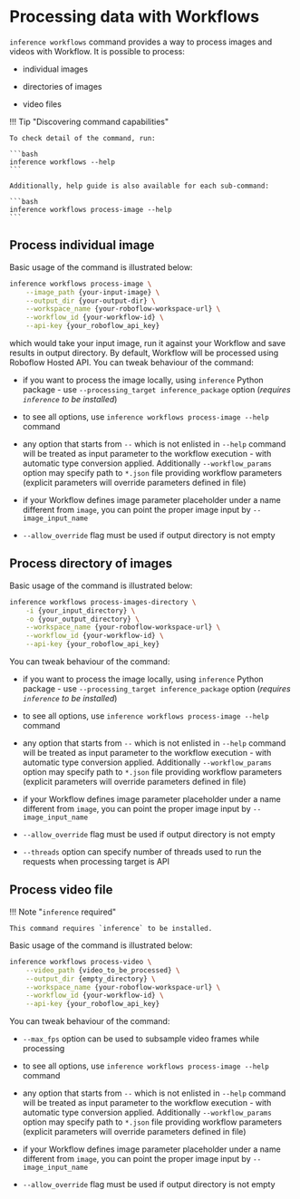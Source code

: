 # Processing data with Workflows

`inference workflows` command provides a way to process images and videos with Workflow. It is possible to 
process:

* individual images

* directories of images

* video files


!!! Tip "Discovering command capabilities"

    To check detail of the command, run:
    
    ```bash
    inference workflows --help
    ```

    Additionally, help guide is also available for each sub-command:

    ```bash
    inference workflows process-image --help
    ```


## Process individual image

Basic usage of the command is illustrated below:

```bash
inference workflows process-image \
    --image_path {your-input-image} \
    --output_dir {your-output-dir} \
    --workspace_name {your-roboflow-workspace-url} \
    --workflow_id {your-workflow-id} \
    --api-key {your_roboflow_api_key}
```

which would take your input image, run it against your Workflow and save results in output directory. By default, 
Workflow will be processed using Roboflow Hosted API. You can tweak behaviour of the command:

* if you want to process the image locally, using `inference` Python package - use 
`--processing_target inference_package` option (*requires `inference` to be installed*)

* to see all options, use `inference workflows process-image --help` command

* any option that starts from `--` which is not enlisted in `--help` command will be treated as input parameter 
to the workflow execution - with automatic type conversion applied. Additionally `--workflow_params` option may 
specify path to `*.json` file providing workflow parameters (explicit parameters will override parameters defined 
in file)

* if your Workflow defines image parameter placeholder under a name different from `image`, you can point the 
proper image input by `--image_input_name`

* `--allow_override` flag must be used if output directory is not empty


## Process directory of images

Basic usage of the command is illustrated below:

```bash
inference workflows process-images-directory \
    -i {your_input_directory} \
    -o {your_output_directory} \
    --workspace_name {your-roboflow-workspace-url} \
    --workflow_id {your-workflow-id} \
    --api-key {your_roboflow_api_key}
```

You can tweak behaviour of the command:

* if you want to process the image locally, using `inference` Python package - use 
`--processing_target inference_package` option (*requires `inference` to be installed*)

* to see all options, use `inference workflows process-image --help` command

* any option that starts from `--` which is not enlisted in `--help` command will be treated as input parameter 
to the workflow execution - with automatic type conversion applied. Additionally `--workflow_params` option may 
specify path to `*.json` file providing workflow parameters (explicit parameters will override parameters defined 
in file)

* if your Workflow defines image parameter placeholder under a name different from `image`, you can point the 
proper image input by `--image_input_name`

* `--allow_override` flag must be used if output directory is not empty

* `--threads` option can specify number of threads used to run the requests when processing target is API

## Process video file 

!!! Note "`inference` required"

    This command requires `inference` to be installed.

Basic usage of the command is illustrated below:

```bash
inference workflows process-video \
    --video_path {video_to_be_processed} \
    --output_dir {empty_directory} \
    --workspace_name {your-roboflow-workspace-url} \
    --workflow_id {your-workflow-id} \
    --api-key {your_roboflow_api_key}
```

You can tweak behaviour of the command:

* `--max_fps` option can be used to subsample video frames while processing

* to see all options, use `inference workflows process-image --help` command

* any option that starts from `--` which is not enlisted in `--help` command will be treated as input parameter 
to the workflow execution - with automatic type conversion applied. Additionally `--workflow_params` option may 
specify path to `*.json` file providing workflow parameters (explicit parameters will override parameters defined 
in file)

* if your Workflow defines image parameter placeholder under a name different from `image`, you can point the 
proper image input by `--image_input_name`

* `--allow_override` flag must be used if output directory is not empty
